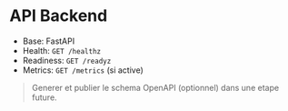 # API Backend

* Base: FastAPI
* Health: `GET /healthz`
* Readiness: `GET /readyz`
* Metrics: `GET /metrics` (si active)

> Generer et publier le schema OpenAPI (optionnel) dans une etape future.
